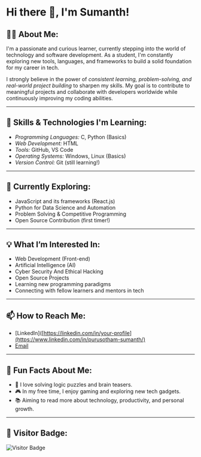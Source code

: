 # Hi there 👋, I'm Sumanth!

## 👨‍🎓 About Me:
I'm a passionate and curious learner, currently stepping into the world of technology and software development. As a student, I'm constantly exploring new tools, languages, and frameworks to build a solid foundation for my career in tech.

I strongly believe in the power of *consistent learning, problem-solving, and real-world project building* to sharpen my skills. My goal is to contribute to meaningful projects and collaborate with developers worldwide while continuously improving my coding abilities.

---

## 🚀 Skills & Technologies I'm Learning:
- *Programming Languages:* C, Python (Basics)
- *Web Development:* HTML
- *Tools:*  GitHub, VS Code
- *Operating Systems:* Windows, Linux (Basics)
- *Version Control:* Git (still learning!)

---

## 🌱 Currently Exploring:
- JavaScript and its frameworks (React.js)
- Python for Data Science and Automation
- Problem Solving & Competitive Programming
- Open Source Contribution (first timer!)

---

## 💡 What I’m Interested In:
- Web Development (Front-end)
- Artificial Intelligence (AI)
- Cyber Security And Ethical Hacking
- Open Source Projects
- Learning new programming paradigms
- Connecting with fellow learners and mentors in tech

---

## 📫 How to Reach Me:
- [LinkedIn]([https://linkedin.com/in/your-profile](https://www.linkedin.com/in/purusotham-sumanth/)
- [Email](mailto:sumanthpurusotham@gmail.com)


---

## 🎯 Fun Facts About Me:
- 🌟 I love solving logic puzzles and brain teasers.
- 🎮 In my free time, I enjoy gaming and exploring new tech gadgets.
- 📚 Aiming to read more about technology, productivity, and personal growth.

---

## 🔗 Visitor Badge:
![Visitor Badge](https://komarev.com/ghpvc/?username=yourusername&color=blue)
